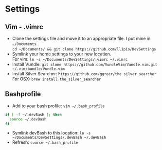 # Settings

## Vim - .vimrc
* Clone the settings file and move it to an appropriate file. I put mine in `~/Documents`.  
    `cd ~/Documents/ && git clone https://github.com/llipio/DevSettings`
* Symlink your home settings to your new location.  
    For vim: `ln -s ~/Documents/DevSettings/.vimrc ~/.vimrc`
* Install Vundle: `git clone https://github.com/VundleVim/Vundle.vim.git ~/.vim/bundle/Vundle.vim`  
* Install Silver Searcher: `https://github.com/ggreer/the_silver_searcher`  
    For OSX: `brew install the_silver_searcher`

## Bashprofile
* Add to your bash profile: `vim ~/.bash_profile`  
```bash
if [ -f ~/.devBash ]; then
  source ~/.devBash
fi
```
* Symlink devBash to this location: `ln -s ~/Documents/DevSettings/.devBash ~/.devBash`  
* Refresh: `source ~/.bash_profile`  
